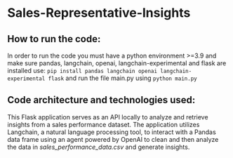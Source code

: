 # Sales-Representative-Insights

## How to run the code:

In order to run the code you must have a python environment >=3.9 and make sure pandas, langchain, openai, langchain-experimental and flask are installed use:
```pip install pandas langchain openai langchain-experimental flask```
and run the file main.py using ```python main.py```

## Code architecture and technologies used:

This Flask application serves as an API locally to analyze and retrieve insights from a sales performance dataset. The application utilizes Langchain, a natural language processing tool, to interact with a Pandas data frame using an agent powered by OpenAI to clean and then analyze the data in _sales_performance_data.csv_ and generate insights.
